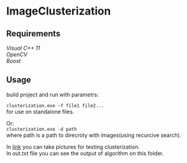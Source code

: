 # ImageClusterization

## Requirements
*Visual C++ 11*<br>
*OpenCV*<br>
*Boost*

## Usage
build project and run with parametrs:

`clusterization.exe -f file1 file2...`<br>
for use on standalone files.

Or:<br>
`clusterization.exe -d path`<br>
where path is a path to direcroty with images(using recurcive search).

In [link](https://drive.google.com/open?id=1QrDBWMP-kaGPblne5jDY_fA1zEIbrTT- "images for testing") you can take pictures for testing clusterization.
<br>
In out.txt file you can see the output of algorithm on this folder.
